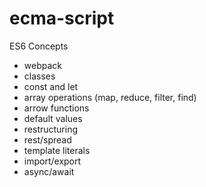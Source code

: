 # ecma-script

ES6 Concepts

- webpack
- classes
- const and let
- array operations (map, reduce, filter, find)
- arrow functions
- default values
- restructuring
- rest/spread
- template literals
- import/export
- async/await
